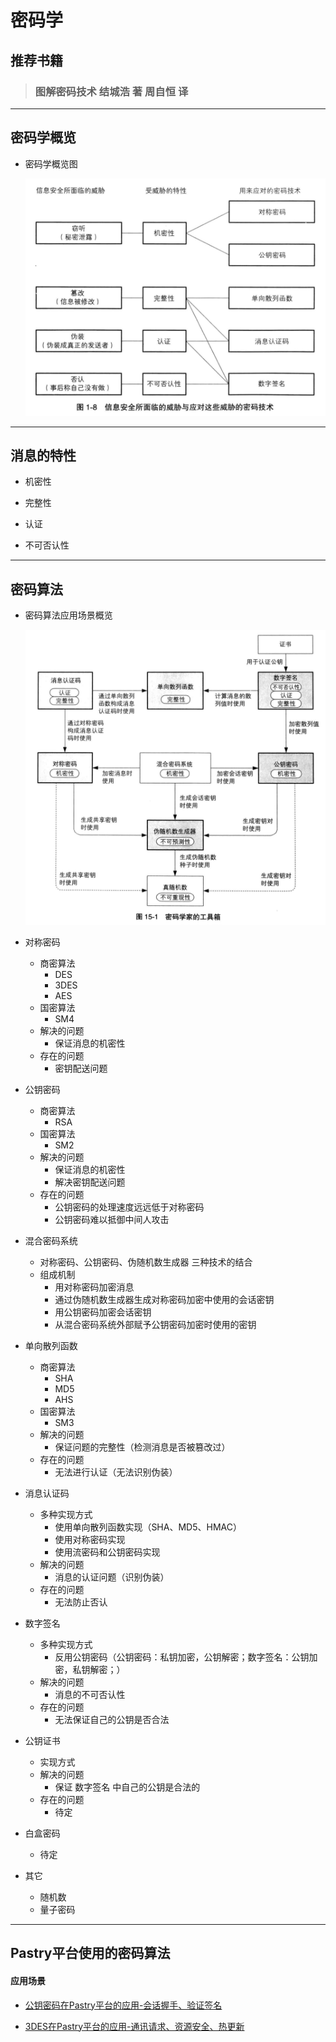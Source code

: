# 密码学

## 推荐书籍

> ### 图解密码技术  结城浩 著   周自恒 译
        
----
## 密码学概览

* 密码学概览图

    ![密码学概览](/assets/cryptology_1.png)

----
## 消息的特性

* 机密性

* 完整性

* 认证

* 不可否认性

----
## 密码算法

* 密码算法应用场景概览

    ![密码学概览2](/assets/cryptology_2.png)

* 对称密码
    * 商密算法
        * DES
        * 3DES
        * AES
    * 国密算法
        * SM4
    * 解决的问题
        * 保证消息的机密性
    * 存在的问题
        * 密钥配送问题
* 公钥密码
    * 商密算法
        * RSA
    * 国密算法
        * SM2
    * 解决的问题  
        * 保证消息的机密性
        * 解决密钥配送问题
    * 存在的问题
        * 公钥密码的处理速度远远低于对称密码
        * 公钥密码难以抵御中间人攻击
* 混合密码系统
    * 对称密码、公钥密码、伪随机数生成器 三种技术的结合
    * 组成机制
        * 用对称密码加密消息
        * 通过伪随机数生成器生成对称密码加密中使用的会话密钥
        * 用公钥密码加密会话密钥
        * 从混合密码系统外部赋予公钥密码加密时使用的密钥
* 单向散列函数
    * 商密算法
        * SHA
        * MD5
        * AHS 
    * 国密算法
        * SM3
    * 解决的问题
        * 保证问题的完整性（检测消息是否被篡改过）
    * 存在的问题
        * 无法进行认证（无法识别伪装）
    
* 消息认证码
    * 多种实现方式
        * 使用单向散列函数实现（SHA、MD5、HMAC）
        * 使用对称密码实现
        * 使用流密码和公钥密码实现
    * 解决的问题
        * 消息的认证问题（识别伪装）
    * 存在的问题
        * 无法防止否认
        
* 数字签名
    * 多种实现方式
        * 反用公钥密码（公钥密码：私钥加密，公钥解密；数字签名：公钥加密，私钥解密；）
    * 解决的问题
        * 消息的不可否认性
    * 存在的问题
        * 无法保证自己的公钥是否合法

* 公钥证书
    * 实现方式
    * 解决的问题
        * 保证 数字签名 中自己的公钥是合法的
    * 存在的问题
        * 待定
        
* 白盒密码
    * 待定
    
* 其它
    * 随机数
    * 量子密码
  
----
## Pastry平台使用的密码算法

#### 应用场景

* [公钥密码在Pastry平台的应用-会话握手、验证签名][net_issues5]

* [3DES在Pastry平台的应用-通讯请求、资源安全、热更新][net_issues4]


[net_issues4]: https://github.com/pastryTeam/pastryTeam.github.io/issues/4

[net_issues5]: https://github.com/pastryTeam/pastryTeam.github.io/issues/5
